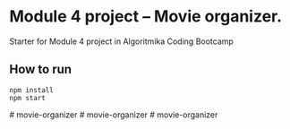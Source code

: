 # Module 4 project – Movie organizer.

Starter for Module 4 project in Algoritmika Coding Bootcamp

## How to run

```
npm install
npm start
```
#   m o v i e - o r g a n i z e r  
 #   m o v i e - o r g a n i z e r  
 #   m o v i e - o r g a n i z e r  
 